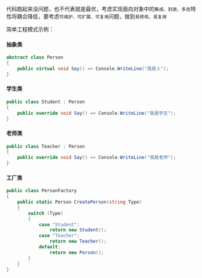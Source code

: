 代码跑起来没问题，也不代表就是最优，考虑实现面向对象中的`集成、封装、多态`特性将耦合降低，要考虑`可维护、可扩展、可复用`问题，做到`易修改、易复用`

简单工程模式示例：

#### 抽象类

``` csharp
abstract class Person
{
    public virtual void Say() => Console.WriteLine("我是人");
}
```

#### 学生类

``` csharp
public class Student : Person
{
    public override void Say() => Console.WriteLine("我是学生");
}
```

#### 老师类

``` c#
public class Teacher : Person
{
    public override void Say() => Console.WriteLine("我是老师");
}
```

#### 工厂类

``` c#
public class PersonFactory
{
    public static Person CreatePerson(string Type)
    {
        switch (Type)
        {
            case "Student":
                return new Student();
            case "Teacher":
                return new Teacher();
            default:
                return new Person();
        }
    }
}
```

